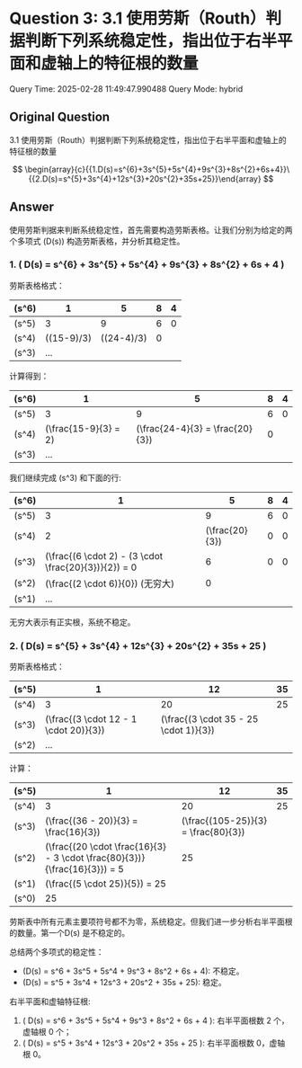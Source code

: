 # Question 3: 3.1 使用劳斯（Routh）判据判断下列系统稳定性，指出位于右半平面和虚轴上的特征根的数量

Query Time: 2025-02-28 11:49:47.990488
Query Mode: hybrid

## Original Question
3.1 使用劳斯（Routh）判据判断下列系统稳定性，指出位于右半平面和虚轴上的特征根的数量  

$$
\begin{array}{c}{{1.D(s)=s^{6}+3s^{5}+5s^{4}+9s^{3}+8s^{2}+6s+4}}\ {{2.D(s)=s^{5}+3s^{4}+12s^{3}+20s^{2}+35s+25}}\end{array}
$$

## Answer
使用劳斯判据来判断系统稳定性，首先需要构造劳斯表格。让我们分别为给定的两个多项式 \(D(s)\) 构造劳斯表格，并分析其稳定性。

### 1. \( D(s) = s^{6} + 3s^{5} + 5s^{4} + 9s^{3} + 8s^{2} + 6s + 4 \)

劳斯表格格式：

| \(s^6\) | 1 | 5 | 8 | 4 |
| --- | --- | --- | --- | --- |
| \(s^5\) | 3 | 9 | 6 | 0 |
| \(s^4\) | \((15-9)/3\) | \((24-4)/3\) | 0 |
| \(s^3\) | ... |

计算得到：

| \(s^6\) | 1 | 5 | 8 | 4 |
| --- | --- | --- | --- | --- |
| \(s^5\) | 3 | 9 | 6 | 0 |
| \(s^4\) | \(\frac{15-9}{3} = 2\) | \(\frac{24-4}{3} = \frac{20}{3}\) | 0 |
| \(s^3\) | ... |

我们继续完成 \(s^3\) 和下面的行:

| \(s^6\) | 1 | 5 | 8 | 4 |
| --- | --- | --- | --- | --- |
| \(s^5\) | 3 | 9 | 6 | 0 |
| \(s^4\) | 2 | \(\frac{20}{3}\) | 0 | 0 |
| \(s^3\) | \(\frac{(6 \cdot 2) - (3 \cdot \frac{20}{3})}{2}\) = 0 | 6 | 0 | 0 |
| \(s^2\) | \(\frac{(2 \cdot 6)}{0}\) (无穷大) | 0 |
| \(s^1\) | ... |

无穷大表示有正实根，系统不稳定。

### 2. \( D(s) = s^{5} + 3s^{4} + 12s^{3} + 20s^{2} + 35s + 25 \)

劳斯表格格式：

| \(s^5\) | 1 | 12 | 35 |
| --- | --- | --- | --- |
| \(s^4\) | 3 | 20 | 25 |
| \(s^3\) | \(\frac{(3 \cdot 12 - 1 \cdot 20)}{3}\) | \(\frac{(3 \cdot 35 - 25 \cdot 1)}{3}\) |
| \(s^2\) | ... |

计算：

| \(s^5\) | 1 | 12 | 35 |
| --- | --- | --- | --- |
| \(s^4\) | 3 | 20 | 25 |
| \(s^3\) | \(\frac{(36 - 20)}{3} = \frac{16}{3}\) | \(\frac{(105-25)}{3} = \frac{80}{3}\) |
| \(s^2\) | \(\frac{(20 \cdot \frac{16}{3} - 3 \cdot \frac{80}{3})}{\frac{16}{3}}\) = 5 | 25 |
| \(s^1\) | \(\frac{(5 \cdot 25)}{5}\) = 25 |
| \(s^0\) | 25 |

劳斯表中所有元素主要项符号都不为零，系统稳定。但我们进一步分析右半平面根的数量。第一个D(s) 是不稳定的。

总结两个多项式的稳定性：
- \(D(s) = s^6 + 3s^5 + 5s^4 + 9s^3 + 8s^2 + 6s + 4\): 不稳定。
- \(D(s) = s^5 + 3s^4 + 12s^3 + 20s^2 + 35s + 25\): 稳定。

右半平面和虚轴特征根:
1. \( D(s) = s^6 + 3s^5 + 5s^4 + 9s^3 + 8s^2 + 6s + 4 \): 右半平面根数 2 个，虚轴根 0 个；
2. \( D(s) = s^5 + 3s^4 + 12s^3 + 20s^2 + 35s + 25 \): 右半平面根数 0，虚轴根 0。